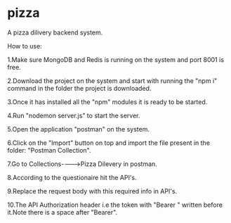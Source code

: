 # pizza
A pizza dilivery backend system.


How to use:

1.Make sure MongoDB and Redis is running on the system and port 8001 is free.

2.Download the project on the system and start with running the "npm i" command in the folder the project is downloaded.

3.Once it has installed all the "npm" modules it is ready to be started.

4.Run "nodemon server.js" to start the server.

5.Open the application "postman" on the system.

6.Click on the "Import" button on top and import the file present in the folder: "Postman Collection".

7.Go to Collections---->Pizza Dilevery in postman.

8.According to the questionaire hit the API's.

9.Replace the request body with this required info in API's.

10.The API Authorization header i.e the token with "Bearer " written before it.Note there is a space after "Bearer".
